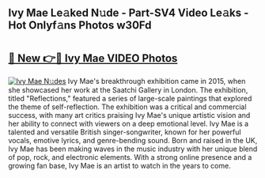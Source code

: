 ## Ivy Mae Le𝚊ked N𝚞de - Part-SV4 Video Le𝚊ks - Hot Onlyf𝚊ns Photos w30Fd

# <h2><a href="http://ac12297.deff.icu/?id=Ivy+Mae">🔗 New 👉🔴 Ivy Mae VIDEO Photos</a></h2>

[![Ivy Mae N𝚞des](https://i.imgur.com/rIISA9y.gif)](http://ac12297.deff.icu/?id=Ivy+Mae)
Ivy Mae's breakthrough exhibition came in 2015, when she showcased her work at the Saatchi Gallery in London. The exhibition, titled "Reflections," featured a series of large-scale paintings that explored the theme of self-reflection. The exhibition was a critical and commercial success, with many art critics praising Ivy Mae's unique artistic vision and her ability to connect with viewers on a deep emotional level. Ivy Mae is a talented and versatile British singer-songwriter, known for her powerful vocals, emotive lyrics, and genre-bending sound. Born and raised in the UK, Ivy Mae has been making waves in the music industry with her unique blend of pop, rock, and electronic elements. With a strong online presence and a growing fan base, Ivy Mae is an artist to watch in the years to come.
